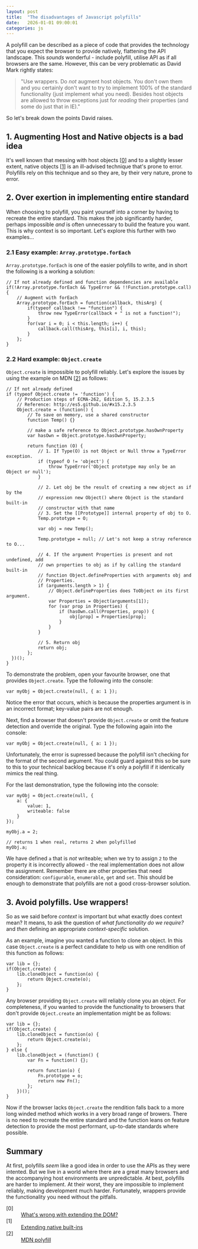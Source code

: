 ```yaml
---
layout: post
title:  "The disadvantages of Javascript polyfills"
date:   2026-01-01 09:00:01
categories: js
---
```


A polyfill can be described as a piece of code that provides the technology that you expect the browser to provide natively, flattening the API landscape. This *sounds* wonderful - include polyfill, utilise API as if all browsers are the same. However, this can be very problematic as David Mark rightly states:

> "Use wrappers. Do *not* augment host objects. You don't own them and you certainly don't want to try to implement 100% of the standard
functionality (just implement what you need). Besides host objects are allowed to throw exceptions just for *reading* their properties (and some do just that in IE)."

So let's break down the points David raises.

## 1. Augmenting Host and Native objects is a bad idea

It's well known that messing with host objects [[0](#ref0)] and to a slightly lesser extent, native objects [[1](#ref1)] is an ill-advised technique that's prone to error. Polyfills rely on this technique and so they are, by their very nature, prone to error.

## 2. Over exertion in implementing entire standard

When choosing to polyfill, you paint yourself into a corner by having to recreate the entire standard. This makes the job significantly harder, perhaps impossible *and* is often unnecessary to build the feature you want. This is why context is so important. Let's explore this further with two examples...

### 2.1 Easy example: `Array.prototype.forEach`

`Array.prototype.forEach` is one of the easier polyfills to write, and in short the following is a working a solution:

	// If not already defined and function dependencies are available
	if(!Array.prototype.forEach && TypeError && !!Function.prototype.call) {
		// Augment with forEach
		Array.prototype.forEach = function(callback, thisArg) {
			if(typeof callback !== "function") {
				throw new TypeError(callback + " is not a function!");
			}
			for(var i = 0; i < this.length; i++) {
				callback.call(thisArg, this[i], i, this);
			}
		};
	}

### 2.2 Hard example: `Object.create`

`Object.create` is impossible to polyfill reliably. Let's explore the issues by using the example on MDN [[2](#ref2)] as follows:

	// If not already defined
	if (typeof Object.create != 'function') {
		// Production steps of ECMA-262, Edition 5, 15.2.3.5
		// Reference: http://es5.github.io/#x15.2.3.5
		Object.create = (function() {
		    // To save on memory, use a shared constructor
		    function Temp() {}

		    // make a safe reference to Object.prototype.hasOwnProperty
		    var hasOwn = Object.prototype.hasOwnProperty;

			return function (O) {
				// 1. If Type(O) is not Object or Null throw a TypeError exception.
				if (typeof O != 'object') {
					throw TypeError('Object prototype may only be an Object or null');
				}

				// 2. Let obj be the result of creating a new object as if by the
				// expression new Object() where Object is the standard built-in
				// constructor with that name
				// 3. Set the [[Prototype]] internal property of obj to O.
				Temp.prototype = O;

	      		var obj = new Temp();

	      		Temp.prototype = null; // Let's not keep a stray reference to O...

				// 4. If the argument Properties is present and not undefined, add
				// own properties to obj as if by calling the standard built-in
				// function Object.defineProperties with arguments obj and
				// Properties.
				if (arguments.length > 1) {
					// Object.defineProperties does ToObject on its first argument.
					var Properties = Object(arguments[1]);
					for (var prop in Properties) {
				  		if (hasOwn.call(Properties, prop)) {
				    		obj[prop] = Properties[prop];
				  		}
					}
				}

				// 5. Return obj
				return obj;
			};
	  })();
	}

To demonstrate the problem, open your favourite browser, one that provides `Object.create`. Type the following into the console:

	var myObj = Object.create(null, { a: 1 });

Notice the error that occurs, which is because the properties argument is in an incorrect format; key-value pairs are not enough.

Next, find a browser that doesn't provide `Object.create` or omit the feature detection and override the original. Type the following again into the console:

	var myObj = Object.create(null, { a: 1 });

Unfortunately, the error is supressed because the polyfill isn't checking for the format of the second argument. You could guard against this so be sure to this to your technical backlog because it's only a polyfill if it identically mimics the real thing.

For the last demonstration, type the following into the console:

	var myObj = Object.create(null, {
		a: {
			value: 1,
			writeable: false
		}
	});

	myObj.a = 2;

	// returns 1 when real, returns 2 when polyfilled
	myObj.a;

We have defined `a` that is *not* writeable; when we try to assign `2` to the property it is incorrectly allowed - the real implementation does not allow the assignment. Remember there are other properties that need consideration: `configurable`, `enumerable`, `get` and `set`. This should be enough to demonstrate that polyfills are not a good cross-browser solution.

## 3. Avoid polyfills. Use wrappers!

So as we said before *context* is important but what exactly does context mean? It means, to ask the question of *what functionality do we require?* and *then* defining an appropriate *context-specific* solution.

As an example, imagine you wanted a function to clone an object. In this case `Object.create` is a perfect candidate to help us with one rendition of this function as follows:

	var lib = {};
	if(Object.create) {
		lib.cloneObject = function(o) {
			return Object.create(o);
		};
	}

Any browser providing `Object.create` will reliably clone you an object. For completeness, if you wanted to provide the functionality to browsers that don't provide `Object.create` an implementation might be as follows:

	var lib = {};
	if(Object.create) {
		lib.cloneObject = function(o) {
			return Object.create(o);
		};
	} else {
		lib.cloneObject = (function() {
			var Fn = function() {};

			return function(o) {
				Fn.prototype = o;
				return new Fn();
			};
		})();
	}

Now if the browser lacks `Object.create` the rendition falls back to a more long winded method which works in a very broad range of browers. There is no need to recreate the entire standard and the function leans on feature detection to provide the most performant, up-to-date standards where possible.

## Summary

At first, polyfills *seem* like a good idea in order to use the APIs as they were intented. But we live in a world where there are a great many browsers and the accompanying host environments are unpredictable. At best, polyfills are harder to implement. At their worst, they are impossible to implement reliably, making development much harder. Fortunately, wrappers provide the functionality you need without the pitfalls.

<dl>
	<dt class="citation" id="ref0">[0]</dt>
	<dd><a href="http://perfectionkills.com/whats-wrong-with-extending-the-dom/">What's wrong with extending the DOM?</a></dd>
	<dt class="citation" id="ref1">[1]</dt>
	<dd><a href="http://perfectionkills.com/extending-native-builtins/">Extending native built-ins</a></dd>
	<dt class="citation" id="ref2">[2]</dt>
	<dd><a href="http://perfectionkills.com/extending-native-builtins/">MDN polyfill</a></dd>
</dl>